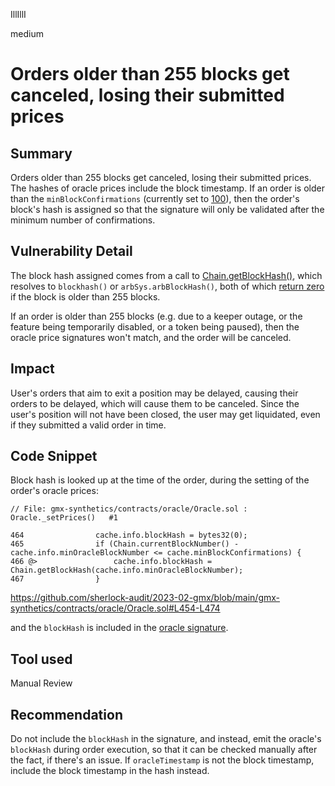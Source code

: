 IllIllI

medium

# Orders older than 255 blocks get canceled, losing their submitted prices

## Summary

Orders older than 255 blocks get canceled, losing their submitted prices. The hashes of oracle prices include the block timestamp. If an order is older than the `minBlockConfirmations` (currently set to [100](https://github.com/sherlock-audit/2023-02-gmx/blob/main/gmx-synthetics/config/oracle.ts#L68)), then the order's block's hash is assigned so that the signature will only be validated after the minimum number of confirmations.


## Vulnerability Detail

The block hash assigned comes from a call to [Chain.getBlockHash()](https://github.com/sherlock-audit/2023-02-gmx/blob/main/gmx-synthetics/contracts/chain/Chain.sol#L36-L39), which resolves to `blockhash()` or `arbSys.arbBlockHash()`, both of which [return zero](https://github.com/OffchainLabs/nitro/blob/47c8ba087ecae5e9f15a0375818848b14e98eca8/precompiles/ArbSys.go#L49-L55) if the block is older than 255 blocks.

If an order is older than 255 blocks (e.g. due to a keeper outage, or the feature being temporarily disabled, or a token being paused), then the oracle price signatures won't match, and the order will be canceled.


## Impact

User's orders that aim to exit a position may be delayed, causing their orders to be delayed, which will cause them to be canceled. Since the user's position will not have been closed, the user may get liquidated, even if they submitted a valid order in time.


## Code Snippet

Block hash is looked up at the time of the order, during the setting of the order's oracle prices:
```solidity
// File: gmx-synthetics/contracts/oracle/Oracle.sol : Oracle._setPrices()   #1

464                cache.info.blockHash = bytes32(0);
465                if (Chain.currentBlockNumber() - cache.info.minOracleBlockNumber <= cache.minBlockConfirmations) {
466 @>                 cache.info.blockHash = Chain.getBlockHash(cache.info.minOracleBlockNumber);
467                }
```
https://github.com/sherlock-audit/2023-02-gmx/blob/main/gmx-synthetics/contracts/oracle/Oracle.sol#L454-L474

and the `blockHash` is included in the [oracle signature](https://github.com/sherlock-audit/2023-02-gmx/blob/main/gmx-synthetics/contracts/oracle/OracleUtils.sol#L261).


## Tool used

Manual Review


## Recommendation

Do not include the `blockHash` in the signature, and instead, emit the oracle's `blockHash` during order execution, so that it can be checked manually after the fact, if there's an issue. If `oracleTimestamp` is not the block timestamp, include the block timestamp in the hash instead.


